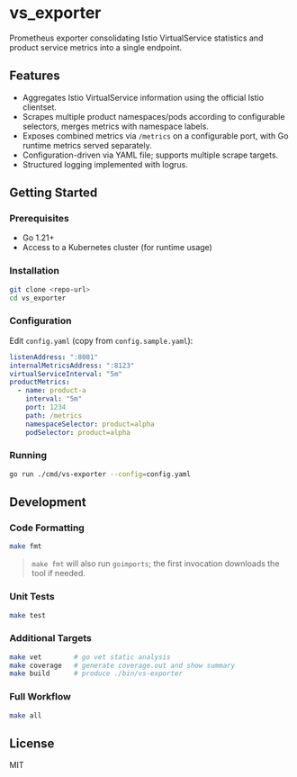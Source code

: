 # vs_exporter

Prometheus exporter consolidating Istio VirtualService statistics and product service metrics into a single endpoint.

## Features
- Aggregates Istio VirtualService information using the official Istio clientset.
- Scrapes multiple product namespaces/pods according to configurable selectors, merges metrics with namespace labels.
- Exposes combined metrics via `/metrics` on a configurable port, with Go runtime metrics served separately.
- Configuration-driven via YAML file; supports multiple scrape targets.
- Structured logging implemented with logrus.

## Getting Started
### Prerequisites
- Go 1.21+
- Access to a Kubernetes cluster (for runtime usage)

### Installation
```bash
git clone <repo-url>
cd vs_exporter
```

### Configuration
Edit `config.yaml` (copy from `config.sample.yaml`):
```yaml
listenAddress: ":8081"
internalMetricsAddress: ":8123"
virtualServiceInterval: "5m"
productMetrics:
  - name: product-a
    interval: "5m"
    port: 1234
    path: /metrics
    namespaceSelector: product=alpha
    podSelector: product=alpha
```

### Running
```bash
go run ./cmd/vs-exporter --config=config.yaml
```

## Development
### Code Formatting
```bash
make fmt
```

> `make fmt` will also run `goimports`; the first invocation downloads the tool if needed.

### Unit Tests
```bash
make test
```

### Additional Targets
```bash
make vet        # go vet static analysis
make coverage   # generate coverage.out and show summary
make build      # produce ./bin/vs-exporter
```

### Full Workflow
```bash
make all
```

## License
MIT
